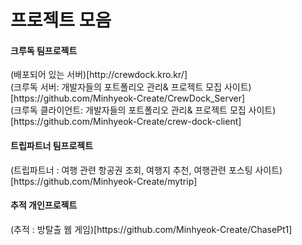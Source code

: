 <h1>프로젝트 모음</h1>

<h4>크루독 팀프로젝트</h4>
(배포되어 있는 서버)[http://crewdock.kro.kr/]
<br>
(크루독 서버: 개발자들의 포트폴리오 관리& 프로젝트 모집 사이트)[https://github.com/Minhyeok-Create/CrewDock_Server]<br>
(크루독 클라이언트: 개발자들의 포트폴리오 관리& 프로젝트 모집 사이트)[https://github.com/Minhyeok-Create/crew-dock-client]
<br>

<h4>트립파트너 팀프로젝트</h4>
(트립파트너 : 여행 관련 항공권 조회, 여행지 추천, 여행관련 포스팅 사이트)[https://github.com/Minhyeok-Create/mytrip]
<br>

<h4>추적 개인프로젝트</h4>
(추적 : 방탈출 웹 게임)[https://github.com/Minhyeok-Create/ChasePt1]
<br>
